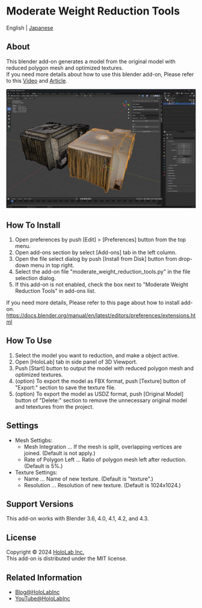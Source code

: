 # Moderate Weight Reduction Tools

English | [Japanese](./README_JP.md)

## About

This blender add-on generates a model from the original model with reduced polygon mesh and optimized textures.  
If you need more details about how to use this blender add-on, Please refer to this [Video](https://www.youtube.com/watch?v=8FJ84-j-Ijc) and [Article](https://blog.hololab.co.jp/entry/2024/11/22/120000).  

![image](image.jpg)  

## How To Install

1. Open preferences by push [Edit] > [Preferences] button from the top menu.  
2. Open add-ons section by select [Add-ons] tab in the left column.
3. Open the file select dialog by push [Install from Disk] button from drop-down menu in top right.  
4. Select the add-on file "moderate_weight_reduction_tools.py" in the file selection dialog.  
5. If this add-on is not enabled, check the box next to "Moderate Weight Reduction Tools" in add-ons list.  

If you need more details, Please refer to this page about how to install add-on.  
https://docs.blender.org/manual/en/latest/editors/preferences/extensions.html

## How To Use

1. Select the model you want to reduction, and make a object active.  
2. Open [HoloLab] tab in side panel of 3D Viewport.  
3. Push [Start] button to output the model with reduced polygon mesh and optimized textures.  
4. (option) To export the model as FBX format, push [Texture] button of "Export:" section to save the texture file.  
5. (option) To export the model as USDZ format, push [Original Model] button of "Delete:" section to remove the unnecessary original model and tetextures from the project.  

## Settings

* Mesh Settigbs:  
    * Mesh Integration ... If the mesh is split, overlapping vertices are joined. (Default is not apply.)  
    * Rate of Polygon Left ... Ratio of polygon mesh left after reduction. (Default is 5%.)  
* Texture Settings:  
    * Name ... Name of new texture. (Default is "texture".)  
    * Resolution ... Resolution of new texture. (Default is 1024x1024.)  

## Support Versions

This add-on works with Blender 3.6, 4.0, 4.1, 4.2, and 4.3.  

## License

Copyright &copy; 2024 [HoloLab Inc.](https://hololab.co.jp/)  
This add-on is distributed under the MIT license.  

## Related Information

* [Blog@HoloLabInc](https://blog.hololab.co.jp/entry/2024/11/22/120000)  
* [YouTube@HoloLabInc](https://www.youtube.com/watch?v=8FJ84-j-Ijc)  
